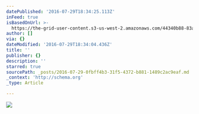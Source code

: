 ```yaml
---
datePublished: '2016-07-29T18:34:25.113Z'
inFeed: true
isBasedOnUrl: >-
  https://the-grid-user-content.s3-us-west-2.amazonaws.com/44340b88-83aa-42b4-ac28-9bfb0d587719.png
author: []
via: {}
dateModified: '2016-07-29T18:34:04.436Z'
title: ''
publisher: {}
description: ''
starred: true
sourcePath: _posts/2016-07-29-0fbff4b3-31f5-4372-b881-1489c2ac9eaf.md
_context: 'http://schema.org'
_type: Article

---
```

![](https://the-grid-user-content.s3-us-west-2.amazonaws.com/44340b88-83aa-42b4-ac28-9bfb0d587719.png)